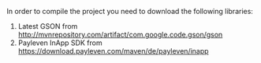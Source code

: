 In order to compile the project you need to download the following libraries:
1. Latest GSON from http://mvnrepository.com/artifact/com.google.code.gson/gson
2. Payleven InApp SDK from https://download.payleven.com/maven/de/payleven/inapp